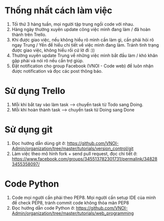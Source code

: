# Thống nhất cách làm việc
1. Tối thứ 3 hàng tuần, mọi người tập trung ngồi code với nhau.
2. Hàng ngày thường xuyên update công việc mình đang làm / đã hoàn thành trên Trello.
3. Khi được giao việc, nếu không hiểu rõ mình cần làm gì, cần phải hỏi rõ ngay Trung / Yến để hiểu chi tiết về việc mình đang làm. Tránh tình trạng được giao việc, không hiểu rồi cứ lờ đi :))
4. Thường xuyên update Trung về những việc mình bắt đầu làm / khó khăn gặp phải và nói rõ nếu cần trợ giúp.
5. Đặt notification cho group Facebook (VNOI - Code web) để luôn nhận được notification và đọc các post thông báo.

# Sử dụng Trello
1. Mỗi khi bắt tay vào làm task --> chuyển task từ Todo sang Doing.
2. Mỗi khi hoàn thành task --> chuyển task từ Doing sang Done

# Sử dụng git
1. Đọc hướng dẫn dùng git ở: https://github.com/VNOI-Admin/organization/tree/master/tutorials/version_control/git
2. Làm việc theo mô hình fork + send pull request, đọc chi tiết ở: https://www.facebook.com/groups/345513782301731/permalink/348283455358097/

# Code Python
1. Code mọi người cần phải theo PEP8. Mọi người cần setup IDE của mình để check PEP8, tránh commit code không thỏa mãn PEP8
2. Đọc hướng dẫn code Python ở: https://github.com/VNOI-Admin/organization/tree/master/tutorials/web_programming
